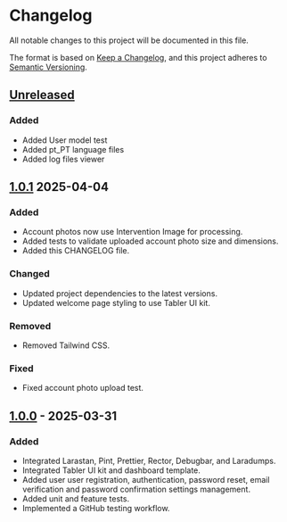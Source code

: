 # Changelog

All notable changes to this project will be documented in this file.

The format is based on [Keep a Changelog](https://keepachangelog.com/en/1.1.0/),
and this project adheres to [Semantic Versioning](https://semver.org/spec/v2.0.0.html).

## [Unreleased]

### Added

- Added User model test
- Added pt_PT language files
- Added log files viewer

## [1.0.1] 2025-04-04

### Added

- Account photos now use Intervention Image for processing.
- Added tests to validate uploaded account photo size and dimensions.
- Added this CHANGELOG file.

### Changed

- Updated project dependencies to the latest versions.
- Updated welcome page styling to use Tabler UI kit.

### Removed

- Removed Tailwind CSS.

### Fixed

- Fixed account photo upload test.

## [1.0.0] - 2025-03-31

### Added

- Integrated Larastan, Pint, Prettier, Rector, Debugbar, and Laradumps.
- Integrated Tabler UI kit and dashboard template.
- Added user user registration, authentication, password reset, email verification and password confirmation settings management.
- Added unit and feature tests.
- Implemented a GitHub testing workflow.

[unreleased]: https://github.com/santosvilanculos/cuirass/compare/v1.0.1...HEAD
[1.0.1]: https://github.com/santosvilanculos/cuirass/compare/v1.0.0...v1.0.1
[1.0.0]: https://github.com/santosvilanculos/cuirass/releases/tag/v1.0.0
